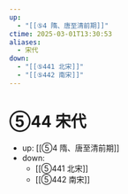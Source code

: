 ```yaml
---
up:
  - "[[⑤4 隋、唐至清前期]]"
ctime: 2025-03-01T13:30:53
aliases:
  - 宋代
down:
  - "[[⑤441 北宋]]"
  - "[[⑤442 南宋]]"
---
```


# ⑤44 宋代

- up: [[⑤4 隋、唐至清前期]]
- down:	
	- [[⑤441 北宋]]
	- [[⑤442 南宋]]
	
